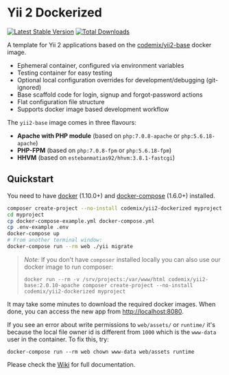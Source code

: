 Yii 2 Dockerized
================

[![Latest Stable Version](https://poser.pugx.org/codemix/yii2-dockerized/v/stable.svg)](https://packagist.org/packages/codemix/yii2-dockerized)
[![Total Downloads](https://poser.pugx.org/codemix/yii2-dockerized/downloads.svg)](https://packagist.org/packages/codemix/yii2-dockerized)

A template for Yii 2 applications based on the
[codemix/yii2-base](https://registry.hub.docker.com/u/codemix/yii2-base/) docker image.

 * Ephemeral container, configured via environment variables
 * Testing container for easy testing
 * Optional local configuration overrides for development/debugging (git-ignored)
 * Base scaffold code for login, signup and forgot-password actions
 * Flat configuration file structure
 * Supports docker image based development workflow

The `yii2-base` image comes in three flavours:

 * **Apache with PHP module** (based on `php:7.0.8-apache` or `php:5.6.18-apache`)
 * **PHP-FPM** (based on `php:7.0.8-fpm` or `php:5.6.18-fpm`)
 * **HHVM** (based on `estebanmatias92/hhvm:3.8.1-fastcgi`)

Quickstart
-------------

You need to have [docker](http://www.docker.com) (1.10.0+) and
[docker-compose](https://docs.docker.com/compose/install/) (1.6.0+) installed.

```sh
composer create-project --no-install codemix/yii2-dockerized myproject
cd myproject
cp docker-compose-example.yml docker-compose.yml
cp .env-example .env
docker-compose up
# From another terminal window:
docker-compose run --rm web ./yii migrate
```

> *Note:* If you don't have `composer` installed locally you can also use our docker image
> to run composer:
>
> ```
> docker run --rm -v /srv/projects:/var/www/html codemix/yii2-base:2.0.10-apache composer create-project --no-install codemix/yii2-dockerized myproject
> ```

It may take some minutes to download the required docker images. When
done, you can access the new app from [http://localhost:8080](http://localost:8080).

If you see an error about write permissions to `web/assets/` or `runtime/` it's because
the local file owner id is different from `1000` which is the `www-data` user in the container.
To fix this, try:

```
docker-compose run --rm web chown www-data web/assets runtime
```

Please check the [Wiki](https://github.com/codemix/yii2-dockerized/wiki) for full documentation.
